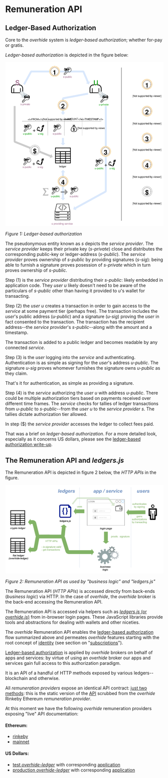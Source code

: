 # Remuneration API

## Ledger-Based Authorization

Core to the *overhide* system is *ledger-based authorization*; whether for-pay or gratis.

*Ledger-based authorization* is depicted in the figure below:

![](images/authN-authR.svg)

*Figure 1: Ledger-based authorization*

The pseudonymous entity known as *s* depicts the *service provider*.  The *service provider* keeps their private key (*s-private*) close and distributes the corresponding public-key or ledger-address (*s-public*).  The *service provider* proves ownership of *s-public* by providing signatures (*s-sig*): being able to furnish a signature proves posession of *s-private* which in turn proves ownership of *s-public*.

Step (1) is the *service provider* distributing their *s-public*: likely embedded in application code.  They *user* *u* likely doesn't need to be aware of the particulars of *s-public* other than having it provided to *u*'s wallet for transacting.

Step (2) the *user* *u* creates a transaction in order to gain access to the *service* at some payment tier (perhaps free).  The transaction includes the *user*'s public address (*u-public*) and a signature (*u-sig*) proving the *user* in fact consented to the transaction.  The transaction has the recipient address--the *service provider*'s *s-public*--along with the amount and a timestamp.

The transaction is added to a public ledger and becomes readable by any connected *service*.

Step (3) is the *user* logging into the *service* and authenticating.  Authentication is as simple as signing for the *user*'s address *u-public*.  The signature *u-sig* proves whomever furnishes the signature owns *u-public* as they claim.

That's it for authentication, as simple as providing a signature.

Step (4) is the *service* authorizing the *user* *u* with address *u-public*.  There could be multiple authorization tiers based on payments received over different time frames.  The *service* checks for tallies of ledger transactions from *u-public* to *s-public*--from the *user* *u* to the *service provider* *s*.  The tallies dictate authorization tier allowed.

In step ($) the *service provider* accesses the ledger to collect fees paid.

That was a brief on *ledger-based authorization*.  For a more detailed look, especially as it concerns US dollars, please see the [ledger-based authorization write-up](https://github.com/overhide/ledgers.js/blob/master/why/why.md).

## The Remuneration API and *ledgers.js*

The Remuneration API is depicted in figure 2 below, the *HTTP APIs* in the figure.

![](images/ledgers.png)

*Figure 2: Remuneration API as used by "business logic" and "ledgers.js"*

The Remuneration API (*HTTP APIs*) is accessed directly from back-ends (*business logic*) via HTTP.  In the case of *overhide*, the *overhide* broker is the back-end accessing the Remuneration API.

The Remuneration API is accessed via helpers such as [*ledgers.js* (or *overhide.js*)](overhide.js.md) from in-browser login pages.  These JavaScript libraries provide tools and abstractions for dealing with wallets and other niceties.

The *overhide* Remuneration API enables the [ledger-based authorization](https://github.com/overhide/ledgers.js/blob/master/why/why.md) flow summarized above and permeates *overhide* features starting with the root concept of [identity](identity.md) (see section on "[subscriptions](identity.md#subscriptions)").

[Ledger-based authorization](https://github.com/overhide/ledgers.js/blob/master/why/why.md) is applied by *overhide* brokers on behalf of apps and services:  by virtue of using an *overhide* broker our apps and services gain full access to this authorization paradigm.

It is an API of a handful of HTTP methods exposed by various ledgers--blockchain and otherwise.

All *remuneration providers* expose an identical API contract: [just two methods](https://overhide.github.io/overhide/docs/remuneration.html): this is the static version of the [API](https://overhide.github.io/overhide/docs/remuneration.html) scrubbed from the *overhide* Rinkeby Ethereum *remuneration provider*.

At this moment we have the following *overhide* remuneration providers exposing "live" API documentation:

#### Ethereum:

* [rinkeby](https://rinkeby.ethereum.overhide.io/swagger.html)
* [mainnet](https://ethereum.overhide.io/swagger.html)

#### US Dollars:

* [test *overhide-ledger*](https://test.ohledger.com/swagger.html) with corresponding [application](https://test.ohledger.com)
* [production *overhide-ledger*](https://ohledger.com/swagger.html) with corresponding [application](https://ohledger.com)